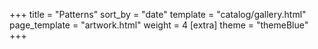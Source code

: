 +++
title = "Patterns"
sort_by = "date"
template = "catalog/gallery.html"
page_template = "artwork.html"
weight = 4
[extra]
theme = "themeBlue"
+++
